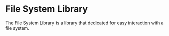 # File System Library
The File System Library is a library that dedicated for easy interaction with a file system.